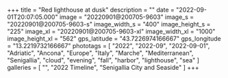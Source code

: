 +++
title = "Red lighthouse at dusk"
description = ""
date = "2022-09-01T20:07:05.000"
image = "20220901@200705-9603"
image_s = "20220901@200705-9603-s"
image_width_s = "400"
image_height_s = "225"
image_xl = "20220901@200705-9603-xl"
image_width_xl = "1000"
image_height_xl = "562"
gps_latitude = "43.7226974166667"
gps_longitude = "13.2219732166667"
phototags = [ "2022", "2022-09", "2022-09-01", "Adriatic", "Ancona", "Europe", "Italy", "Marche", "Mediterranean", "Senigallia", "cloud", "evening", "fall", "harbor", "lighthouse", "sea" ]
galleries = [ "", "2022 Timeline", "Senigallia City and Seaside" ]
+++
